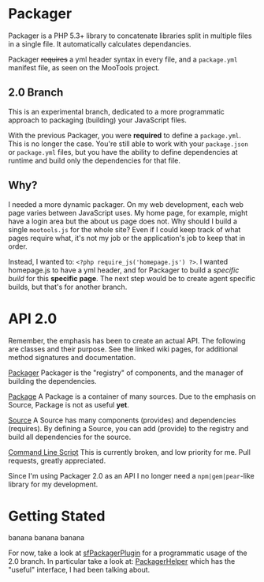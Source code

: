 Packager
========

Packager is a PHP 5.3+ library to concatenate libraries split in multiple files in a single file. It automatically calculates dependancies. 

Packager <del>requires</del> a yml header syntax in every file, and a `package.yml` manifest file, as seen on the MooTools project.

2.0 Branch
----------
This is an experimental branch, dedicated to a more programmatic approach to packaging (building) your JavaScript files. 

With the previous Packager, you were **required** to define a `package.yml`. This is no longer the case. You're still able to work with your `package.json` or `package.yml` files, but you have the ability to define dependencies at runtime and build only the dependencies for that file.

Why?
----
I needed a more dynamic packager. On my web development, each web page varies between JavaScript uses. My home page, for example, might have a login area but the about us page does not. Why should I build a single `mootools.js` for the whole site? Even if I could keep track of what pages require what, it's not my job or the application's job to keep that in order.

Instead, I wanted to: `<?php require_js('homepage.js') ?>`. I wanted homepage.js to have a yml header, and for Packager to build a _specific build_ for this **specific page**. The next step would be to create agent specific builds, but that's for another branch.

API 2.0
=======
Remember, the emphasis has been to create an actual API. The following are classes and their purpose. See the linked wiki pages, for additional method signatures and documentation.

[Packager](#)
Packager is the "registry" of components, and the manager of building the dependencies.

[Package](#)
A Package is a container of many sources. Due to the emphasis on Source, Package is not as useful **yet**.

[Source](#)
A Source has many components (provides) and dependencies (requires). By defining a Source, you can add (provide) to the registry and build all dependencies for the source.

[Command Line Script](#)
This is currently broken, and low priority for me. Pull requests, greatly appreciated.

Since I'm using Packager 2.0 as an API I no longer need a `npm|gem|pear`-like library for my development.


Getting Stated
==============
banana banana banana

For now, take a look at [sfPackagerPlugin](https://github.com/ibolmo/sfPackagerPlugin) for a programmatic usage of the 2.0 branch. In particular take a look at: [PackagerHelper](https://github.com/ibolmo/sfPackagerPlugin/blob/master/lib/helper/PackagerHelper.php) which has the "useful" interface, I had been talking about.


